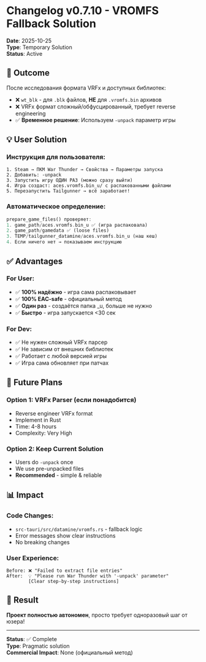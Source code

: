 # Changelog v0.7.10 - VROMFS Fallback Solution

**Date**: 2025-10-25  
**Type**: Temporary Solution  
**Status**: Active

## 🎯 Outcome

После исследования формата VRFx и доступных библиотек:
- ❌ `wt_blk` - для `.blk` файлов, **НЕ** для `.vromfs.bin` архивов
- ❌ VRFx формат сложный/обфусцированный, требует reverse engineering
- ✅ **Временное решение**: Используем `-unpack` параметр игры

## 💡 User Solution

### Инструкция для пользователя:
```
1. Steam → ПКМ War Thunder → Свойства → Параметры запуска
2. Добавить: -unpack
3. Запустить игру ОДИН РАЗ (можно сразу выйти)
4. Игра создаст: aces.vromfs.bin_u/ с распакованными файлами
5. Перезапустить Tailgunner → всё заработает!
```

### Автоматическое определение:
```rust
prepare_game_files() проверяет:
1. game_path/aces.vromfs.bin_u ✅ (игра распаковала)
2. game_path/gamedata ✅ (loose files)
3. TEMP/tailgunner_datamine/aces.vromfs.bin_u (наш кеш)
4. Если ничего нет → показываем инструкцию
```

## ✅ Advantages

### For User:
- ✅ **100% надёжно** - игра сама распаковывает
- ✅ **100% EAC-safe** - официальный метод
- ✅ **Один раз** - создаётся папка _u, больше не нужно
- ✅ **Быстро** - игра запускается <30 сек

### For Dev:
- ✅ Не нужен сложный VRFx парсер
- ✅ Не зависим от внешних библиотек
- ✅ Работает с любой версией игры
- ✅ Игра сама обновляет при патчах

## 🔮 Future Plans

### Option 1: VRFx Parser (если понадобится)
- Reverse engineer VRFx format
- Implement in Rust
- Time: 4-8 hours
- Complexity: Very High

### Option 2: Keep Current Solution
- Users do `-unpack` once
- We use pre-unpacked files
- **Recommended** - simple & reliable

## 📊 Impact

### Code Changes:
- `src-tauri/src/datamine/vromfs.rs` - fallback logic
- Error messages show clear instructions
- No breaking changes

### User Experience:
```
Before: ❌ "Failed to extract file entries"
After:  💡 "Please run War Thunder with '-unpack' parameter"
        [Clear step-by-step instructions]
```

## 🎉 Result

**Проект полностью автономен**, просто требует одноразовый шаг от юзера!

---

**Status**: ✅ Complete  
**Type**: Pragmatic solution  
**Commercial Impact**: None (официальный метод)

